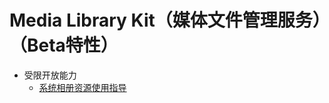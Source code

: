 # Media Library Kit（媒体文件管理服务）（Beta特性）

- 受限开放能力
    - [系统相册资源使用指导](cj-photoAccessHelper-systemAlbum-guidelines.md)
